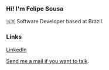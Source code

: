 ### Hi! I'm Felipe Sousa

🇧🇷 Software Developer based at Brazil.

### Links

[LinkedIn](https://www.linkedin.com/in/luisfelipesousa)


[Send me a mail if you want to talk](mailto:felipzbr@gmail.com).

